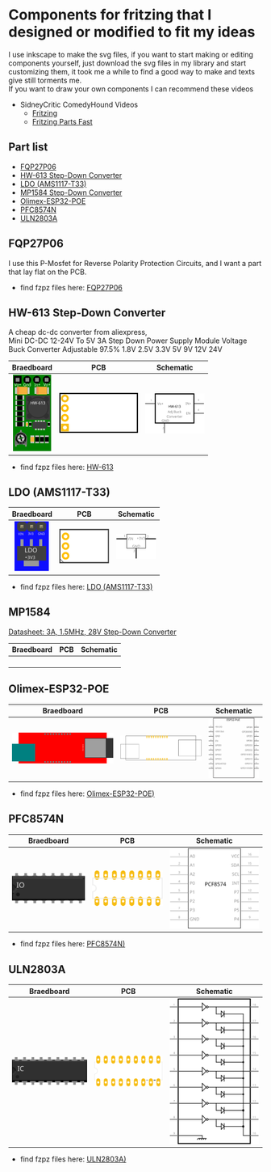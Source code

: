 # Components for fritzing that I designed or modified to fit my ideas

I use inkscape to make the svg files, if you want to start making or editing components yourself, just download the svg files in my library and start customizing them, it took me a while to find a good way to make and texts give still torments me.  
If you want to draw your own components I can recommend these videos

* SidneyCritic ComedyHound Videos
  * [Fritzing](https://www.youtube.com/playlist?list=PLMkg9_AB9FZ9PggkzTS1MoHHN40Q2LW1Y "SidneyCritic ComedyHound")
  * [Fritzing Parts Fast](https://www.youtube.com/playlist?list=PLMkg9_AB9FZ-iJm_JIie2F8_M1DReYU0C "SidneyCritic ComedyHound")


## Part list

* [FQP27P06](./FQP27P06/FQP27P06.fzpz)
* [HW-613 Step-Down Converter](./HW-613/HW-613.fzpz)
* [LDO (AMS1117-T33)](./LDO/LDO_+3V3.fzpz)
* [MP1584 Step-Down Converter](./MP1584/)
* [Olimex-ESP32-POE](./Olimex-ESP32-POE/Olimex-ESP32-PoE_20pins/)
* [PFC8574N](./PFC8574N/)
* [ULN2803A](./ULN2803A/)

## FQP27P06

I use this P-Mosfet for Reverse Polarity Protection Circuits, and I want a part that lay flat on the PCB.

* find fzpz files here: [FQP27P06](./FQP27P06/FQP27P06.fzpz)

## HW-613 Step-Down Converter

A cheap dc-dc converter from aliexpress,  
Mini DC-DC 12-24V To 5V 3A Step Down Power Supply Module Voltage Buck Converter Adjustable 97.5% 1.8V 2.5V 3.3V 5V 9V 12V 24V

|Braedboard|PCB|Schematic|
|:---:|:---:|:---:|
|![front](./HW-613/svg/HW613_Breadbord.svg)|![back](./HW-613/svg/HW613_pcb.svg)|![](./HW-613/svg/HW613_schem.svg)|

* find fzpz files here: [HW-613](./HW-613/HW-613.fzpz)

## LDO (AMS1117-T33)

|Braedboard|PCB|Schematic|
|:---:|:---:|:---:|
|![](./LDO/svg/LDO_3V3_bb.svg)|![](./LDO/svg/LDO_3V3_pcb.svg)|![](./LDO/svg/LDO_3V3_schem.svg)

* find fzpz files here: [LDO (AMS1117-T33)](./LDO/LDO_+3V3.fzpz)

## MP1584 

[Datasheet: 3A, 1.5MHz, 28V Step-Down Converter](https://www.monolithicpower.com/en/mp1584.html)

|Braedboard|PCB|Schematic|
|:---:|:---:|:---:|
|![]()|![]()|![]()

## Olimex-ESP32-POE

|Braedboard|PCB|Schematic|
|:---:|:---:|:---:|
|![](./Olimex-ESP32-POE/Olimex-ESP32-PoE_20pins/svg/Olimex-ESP32-PoE_20-bb.svg)|![](./Olimex-ESP32-POE/Olimex-ESP32-PoE_20pins/svg/Olimex-ESP32-PoE_hul_20_pcb.svg)|![](./Olimex-ESP32-POE/Olimex-ESP32-PoE_20pins/svg/Olimex-ESP32-PoE_hul_20_schem.svg)

* find fzpz files here: [Olimex-ESP32-POE)](./Olimex-ESP32-POE/Olimex-ESP32-PoE_20pins/ESP32-PoE_20.fzpz)

## PFC8574N

|Braedboard|PCB|Schematic|
|:---:|:---:|:---:|
|![](./PFC8574N/svg/PCF8574N_bb.svg)|![](./PFC8574N/svg/PCF8574N_pcb.svg)|![](./PFC8574N/svg/PCF8574N_schem.svg)|

* find fzpz files here: [PFC8574N)](./PFC8574N/PCF8574N.fzpz)

## ULN2803A

|Braedboard|PCB|Schematic|
|:---:|:---:|:---:|
|![](./ULN2803A/svg/ULN2803A_bb.svg)|![](./ULN2803A/svg/ULN2803A_pcb.svg)|![](./ULN2803A/svg/ULN2803A_schem.svg)|

* find fzpz files here: [ULN2803A)](./ULN2803A/ULN2803A.fzpz)
